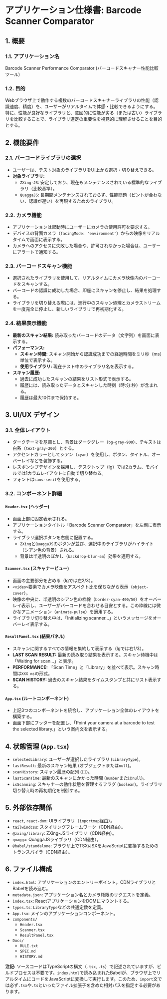 
# アプリケーション仕様書: Barcode Scanner Comparator

## 1. 概要

### 1.1. アプリケーション名
Barcode Scanner Performance Comparator (バーコードスキャナー性能比較ツール)

### 1.2. 目的
Webブラウザ上で動作する複数のバーコードスキャナーライブラリの性能（認識速度、精度）を、ユーザーがリアルタイムで体感・比較できるようにする。
特に、性能が良好なライブラリと、意図的に性能が劣る（または古い）ライブラリを比較することで、ライブラリ選定の重要性を視覚的に理解させることを目的とする。

## 2. 機能要件

### 2.1. バーコードライブラリの選択
- ユーザーは、テスト対象のライブラリをUI上から選択・切り替えできる。
- **対象ライブラリ:**
  - `ZXing-JS`: 安定しており、現在もメンテナンスされている標準的なライブラリ（比較基準）。
  - `QuaggaJS`: 長期間メンテナンスされておらず、性能問題（ピントが合わない、認識が遅い）を再現するためのライブラリ。

### 2.2. カメラ機能
- アプリケーションは起動時にユーザーにカメラの使用許可を要求する。
- デバイスの背面カメラ（`facingMode: 'environment'`）からの映像をリアルタイムで画面に表示する。
- カメラへのアクセスに失敗した場合や、許可されなかった場合は、ユーザーにアラートで通知する。

### 2.3. バーコードスキャン機能
- 選択されたライブラリを使用して、リアルタイムにカメラ映像内のバーコードをスキャンする。
- バーコードの認識に成功した場合、即座にスキャンを停止し、結果を処理する。
- ライブラリを切り替える際には、進行中のスキャン処理とカメラストリームを一度完全に停止し、新しいライブラリで再初期化する。

### 2.4. 結果表示機能
- **最新のスキャン結果:** 読み取ったバーコードのデータ（文字列）を画面に表示する。
- **パフォーマンス:**
  - **スキャン時間:** スキャン開始から認識成功までの経過時間をミリ秒（ms）単位で表示する。
  - **使用ライブラリ:** 現在テスト中のライブラリ名を表示する。
- **スキャン履歴:**
  - 過去に成功したスキャンの結果をリスト形式で表示する。
  - 履歴には、読み取ったデータとスキャンした時刻（時:分:秒）が含まれる。
  - 履歴は最大10件まで保持する。

## 3. UI/UX デザイン

### 3.1. 全体レイアウト
- ダークテーマを基調とし、背景はダークグレー（`bg-gray-900`）、テキストは白系（`text-gray-200`）とする。
- アクセントカラーとしてシアン（`cyan`）を使用し、ボタン、タイトル、オーバーレイなどを装飾する。
- レスポンシブデザインを採用し、デスクトップ（lg）では2カラム、モバイルでは1カラムレイアウトに自動で切り替わる。
- フォントは`sans-serif`を使用する。

### 3.2. コンポーネント詳細

#### `Header.tsx` (ヘッダー)
- 画面上部に固定表示される。
- アプリケーションタイトル「Barcode Scanner Comparator」を左側に表示する。
- ライブラリ選択ボタンを右側に配置する。
  - `ZXing`と`QuaggaJS`のボタンが並び、選択中のライブラリがハイライト（シアン色の背景）される。
  - 背景は半透明のぼかし（`backdrop-blur-sm`）効果を適用する。

#### `Scanner.tsx` (スキャナービュー)
- 画面の主要部分を占める（lgでは左2/3）。
- `<video>`要素でカメラ映像をアスペクト比を保ちながら表示（`object-cover`）。
- 映像の中央に、半透明のシアン色の枠線（`border-cyan-400/50`）をオーバーレイ表示し、ユーザーがバーコードを合わせる目安とする。この枠線には微かなアニメーション（`animate-pulse`）を適用する。
- ライブラリ切り替え中は、「Initializing scanner...」というメッセージをオーバーレイ表示する。

#### `ResultPanel.tsx` (結果パネル)
- スキャンに関するすべての情報を集約して表示する（lgでは右1/3）。
- **LAST SCAN RESULT:** 最新の読み取り結果を表示する。スキャン待機中は「Waiting for scan...」と表示。
- **PERFORMANCE:** 「Scan Time」と「Library」を並べて表示。スキャン時間は`XXX ms`の形式。
- **SCAN HISTORY:** 過去のスキャン結果をタイムスタンプと共にリスト表示する。

#### `App.tsx` (ルートコンポーネント)
- 上記3つのコンポーネントを統合し、アプリケーション全体のレイアウトを構築する。
- 画面下部にフッターを配置し、「Point your camera at a barcode to test the selected library.」という案内文を表示する。

## 4. 状態管理 (`App.tsx`)

- `selectedLibrary`: ユーザーが選択したライブラリ (`LibraryType`)。
- `lastResult`: 最新のスキャン結果 (オブジェクトまたは`null`)。
- `scanHistory`: スキャン履歴の配列 (`[]`)。
- `lastScanTime`: 最新のスキャンにかかった時間 (`number`または`null`)。
- `isScanning`: スキャナーの動作状態を管理するフラグ (`boolean`)。ライブラリ切り替え時の再初期化を制御する。

## 5. 外部依存関係

- `react`, `react-dom`: UIライブラリ（`importmap`経由）。
- `tailwindcss`: スタイリングフレームワーク（CDN経由）。
- `@zxing/library`: ZXing-JSライブラリ（CDN経由）。
- `quagga`: QuaggaJSライブラリ（CDN経由）。
- `@babel/standalone`: ブラウザ上でTSX/JSXをJavaScriptに変換するためのトランスパイラ（CDN経由）。

## 6. ファイル構成

- `index.html`: アプリケーションのエントリーポイント。CDNライブラリとBabelを読み込む。
- `metadata.json`: アプリケーション名とカメラ権限のリクエストを定義。
- `index.tsx`: ReactアプリケーションをDOMにマウントする。
- `types.ts`: `LibraryType`などの共通定数を定義。
- `App.tsx`: メインのアプリケーションコンポーネント。
- `components/`
  - `Header.tsx`
  - `Scanner.tsx`
  - `ResultPanel.tsx`
- `Docs/`
  - `RULE.txt`
  - `SPEC.md`
  - `HISTORY.md`

**注記:** ソースコードはTypeScriptの構文（`.tsx`, `.ts`）で記述されていますが、ビルドプロセスは不要です。`index.html`で読み込まれたBabelが、ブラウザ上でリアルタイムにコードをJavaScriptに変換して実行します。このため、`import`文では必ず`.tsx`や`.ts`といったファイル拡張子を含めた相対パスを指定する必要があります。